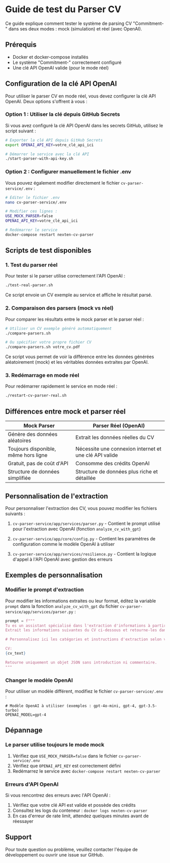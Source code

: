 # Guide de test du Parser CV

Ce guide explique comment tester le système de parsing CV "Commitment-" dans ses deux modes : mock (simulation) et réel (avec OpenAI).

## Prérequis

- Docker et docker-compose installés
- Le système "Commitment-" correctement configuré
- Une clé API OpenAI valide (pour le mode réel)

## Configuration de la clé API OpenAI

Pour utiliser le parser CV en mode réel, vous devez configurer la clé API OpenAI. Deux options s'offrent à vous :

### Option 1 : Utiliser la clé depuis GitHub Secrets

Si vous avez configuré la clé API OpenAI dans les secrets GitHub, utilisez le script suivant :

```bash
# Exporter la clé API depuis GitHub Secrets
export OPENAI_API_KEY=votre_clé_api_ici

# Démarrer le service avec la clé API
./start-parser-with-api-key.sh
```

### Option 2 : Configurer manuellement le fichier .env

Vous pouvez également modifier directement le fichier `cv-parser-service/.env` :

```bash
# Éditer le fichier .env
nano cv-parser-service/.env

# Modifier ces lignes :
USE_MOCK_PARSER=false
OPENAI_API_KEY=votre_clé_api_ici

# Redémarrer le service
docker-compose restart nexten-cv-parser
```

## Scripts de test disponibles

### 1. Test du parser réel

Pour tester si le parser utilise correctement l'API OpenAI :

```bash
./test-real-parser.sh
```

Ce script envoie un CV exemple au service et affiche le résultat parsé.

### 2. Comparaison des parsers (mock vs réel)

Pour comparer les résultats entre le mock parser et le parser réel :

```bash
# Utiliser un CV exemple généré automatiquement
./compare-parsers.sh

# Ou spécifier votre propre fichier CV
./compare-parsers.sh votre_cv.pdf
```

Ce script vous permet de voir la différence entre les données générées aléatoirement (mock) et les véritables données extraites par OpenAI.

### 3. Redémarrage en mode réel

Pour redémarrer rapidement le service en mode réel :

```bash
./restart-cv-parser-real.sh
```

## Différences entre mock et parser réel

| Mock Parser | Parser Réel (OpenAI) |
|-------------|----------------------|
| Génère des données aléatoires | Extrait les données réelles du CV |
| Toujours disponible, même hors ligne | Nécessite une connexion internet et une clé API valide |
| Gratuit, pas de coût d'API | Consomme des crédits OpenAI |
| Structure de données simplifiée | Structure de données plus riche et détaillée |

## Personnalisation de l'extraction

Pour personnaliser l'extraction des CV, vous pouvez modifier les fichiers suivants :

1. `cv-parser-service/app/services/parser.py` - Contient le prompt utilisé pour l'extraction avec OpenAI (fonction `analyze_cv_with_gpt`)

2. `cv-parser-service/app/core/config.py` - Contient les paramètres de configuration comme le modèle OpenAI à utiliser

3. `cv-parser-service/app/services/resilience.py` - Contient la logique d'appel à l'API OpenAI avec gestion des erreurs

## Exemples de personnalisation

### Modifier le prompt d'extraction

Pour modifier les informations extraites ou leur format, éditez la variable `prompt` dans la fonction `analyze_cv_with_gpt` du fichier `cv-parser-service/app/services/parser.py` :

```python
prompt = f"""
Tu es un assistant spécialisé dans l'extraction d'informations à partir de CV.
Extrait les informations suivantes du CV ci-dessous et retourne-les dans un format JSON structuré.

# Personnalisez ici les catégories et instructions d'extraction selon vos besoins

CV:
{cv_text}

Retourne uniquement un objet JSON sans introduction ni commentaire.
"""
```

### Changer le modèle OpenAI

Pour utiliser un modèle différent, modifiez le fichier `cv-parser-service/.env` :

```
# Modèle OpenAI à utiliser (exemples : gpt-4o-mini, gpt-4, gpt-3.5-turbo)
OPENAI_MODEL=gpt-4
```

## Dépannage

### Le parser utilise toujours le mode mock

1. Vérifiez que `USE_MOCK_PARSER=false` dans le fichier `cv-parser-service/.env`
2. Vérifiez que `OPENAI_API_KEY` est correctement défini
3. Redémarrez le service avec `docker-compose restart nexten-cv-parser`

### Erreurs d'API OpenAI

Si vous rencontrez des erreurs avec l'API OpenAI :

1. Vérifiez que votre clé API est valide et possède des crédits
2. Consultez les logs du conteneur : `docker logs nexten-cv-parser`
3. En cas d'erreur de rate limit, attendez quelques minutes avant de réessayer

## Support

Pour toute question ou problème, veuillez contacter l'équipe de développement ou ouvrir une issue sur GitHub.
